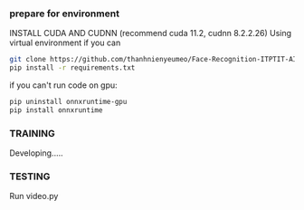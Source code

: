 ### prepare for environment
INSTALL CUDA AND CUDNN (recommend cuda 11.2, cudnn 8.2.2.26)
Using virtual environment if you can
```sh
git clone https://github.com/thanhnienyeumeo/Face-Recognition-ITPTIT-AI-TEAM.git
pip install -r requirements.txt
```
if you can't run code on gpu:
```sh
pip uninstall onnxruntime-gpu
pip install onnxruntime
```

### TRAINING
Developing.....

### TESTING
Run video.py